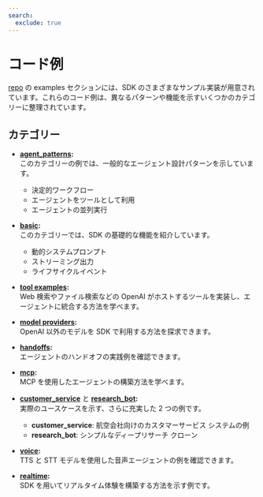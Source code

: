 ```yaml
---
search:
  exclude: true
---
```

# コード例

[repo](https://github.com/openai/openai-agents-python/tree/main/examples) の examples セクションには、SDK のさまざまなサンプル実装が用意されています。これらのコード例は、異なるパターンや機能を示すいくつかのカテゴリーに整理されています。


## カテゴリー

- **[agent_patterns](https://github.com/openai/openai-agents-python/tree/main/examples/agent_patterns):**  
  このカテゴリーの例では、一般的なエージェント設計パターンを示しています。

    - 決定的ワークフロー  
    - エージェントをツールとして利用  
    - エージェントの並列実行

- **[basic](https://github.com/openai/openai-agents-python/tree/main/examples/basic):**  
  このカテゴリーでは、SDK の基礎的な機能を紹介しています。

    - 動的システムプロンプト  
    - ストリーミング出力  
    - ライフサイクルイベント

- **[tool examples](https://github.com/openai/openai-agents-python/tree/main/examples/tools):**  
  Web 検索やファイル検索などの OpenAI がホストするツールを実装し、エージェントに統合する方法を学べます。

- **[model providers](https://github.com/openai/openai-agents-python/tree/main/examples/model_providers):**  
  OpenAI 以外のモデルを SDK で利用する方法を探求できます。

- **[handoffs](https://github.com/openai/openai-agents-python/tree/main/examples/handoffs):**  
  エージェントのハンドオフの実践例を確認できます。

- **[mcp](https://github.com/openai/openai-agents-python/tree/main/examples/mcp):**  
  MCP を使用したエージェントの構築方法を学べます。

- **[customer_service](https://github.com/openai/openai-agents-python/tree/main/examples/customer_service)** と **[research_bot](https://github.com/openai/openai-agents-python/tree/main/examples/research_bot):**  
  実際のユースケースを示す、さらに充実した 2 つの例です。

    - **customer_service**: 航空会社向けのカスタマーサービス システムの例  
    - **research_bot**: シンプルなディープリサーチ クローン

- **[voice](https://github.com/openai/openai-agents-python/tree/main/examples/voice):**  
  TTS と STT モデルを使用した音声エージェントの例を確認できます。

- **[realtime](https://github.com/openai/openai-agents-python/tree/main/examples/realtime):**  
  SDK を用いてリアルタイム体験を構築する方法を示す例です。